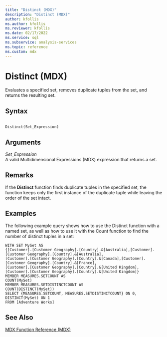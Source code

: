 ```yaml
---
title: "Distinct (MDX)"
description: "Distinct (MDX)"
author: kfollis
ms.author: kfollis
ms.reviewer: kfollis
ms.date: 02/17/2022
ms.service: sql
ms.subservice: analysis-services
ms.topic: reference
ms.custom: mdx
---
```

# Distinct (MDX)


  Evaluates a specified set, removes duplicate tuples from the set, and returns the resulting set.  
  
## Syntax  
  
```  
  
Distinct(Set_Expression)  
```  
  
## Arguments  
 *Set_Expression*  
 A valid Multidimensional Expressions (MDX) expression that returns a set.  
  
## Remarks  
 If the **Distinct** function finds duplicate tuples in the specified set, the function keeps only the first instance of the duplicate tuple while leaving the order of the set intact.  
  
## Examples  
 The following example query shows how to use the Distinct function with a named set, as well as how to use it with the Count function to find the number of distinct tuples in a set:  
  
```  
WITH SET MySet AS  
{[Customer].[Customer Geography].[Country].&[Australia],[Customer].[Customer Geography].[Country].&[Australia],  
[Customer].[Customer Geography].[Country].&[Canada],[Customer].[Customer Geography].[Country].&[France],  
[Customer].[Customer Geography].[Country].&[United Kingdom],[Customer].[Customer Geography].[Country].&[United Kingdom]}  
MEMBER MEASURES.SETCOUNT AS  
COUNT(MySet)  
MEMBER MEASURES.SETDISTINCTCOUNT AS  
COUNT(DISTINCT(MySet))  
SELECT {MEASURES.SETCOUNT, MEASURES.SETDISTINCTCOUNT} ON 0,  
DISTINCT(MySet) ON 1  
FROM [Adventure Works]  
```  
  
## See Also  
 [MDX Function Reference &#40;MDX&#41;](../mdx/mdx-function-reference-mdx.md)  
  
  
